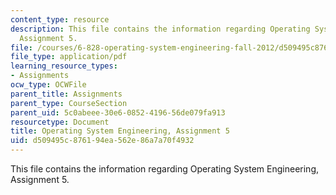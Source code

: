 ```yaml
---
content_type: resource
description: This file contains the information regarding Operating System Engineering,
  Assignment 5.
file: /courses/6-828-operating-system-engineering-fall-2012/d509495c876194ea562e86a7a70f4932_MIT6_828F12_assignment5.pdf
file_type: application/pdf
learning_resource_types:
- Assignments
ocw_type: OCWFile
parent_title: Assignments
parent_type: CourseSection
parent_uid: 5c0abeee-30e6-0852-4196-56de079fa913
resourcetype: Document
title: Operating System Engineering, Assignment 5
uid: d509495c-8761-94ea-562e-86a7a70f4932
---
```

This file contains the information regarding Operating System Engineering, Assignment 5.

